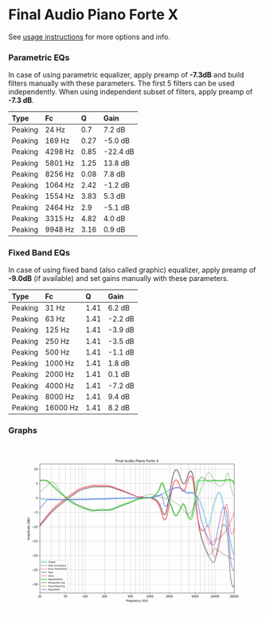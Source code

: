 # Final Audio Piano Forte X
See [usage instructions](https://github.com/jaakkopasanen/AutoEq#usage) for more options and info.

### Parametric EQs
In case of using parametric equalizer, apply preamp of **-7.3dB** and build filters manually
with these parameters. The first 5 filters can be used independently.
When using independent subset of filters, apply preamp of **-7.3 dB**.

| Type    | Fc      |    Q | Gain     |
|:--------|:--------|:-----|:---------|
| Peaking | 24 Hz   | 0.7  | 7.2 dB   |
| Peaking | 169 Hz  | 0.27 | -5.0 dB  |
| Peaking | 4298 Hz | 0.85 | -22.4 dB |
| Peaking | 5801 Hz | 1.25 | 13.8 dB  |
| Peaking | 8256 Hz | 0.08 | 7.8 dB   |
| Peaking | 1064 Hz | 2.42 | -1.2 dB  |
| Peaking | 1554 Hz | 3.83 | 5.3 dB   |
| Peaking | 2464 Hz | 2.9  | -5.1 dB  |
| Peaking | 3315 Hz | 4.82 | 4.0 dB   |
| Peaking | 9948 Hz | 3.16 | 0.9 dB   |

### Fixed Band EQs
In case of using fixed band (also called graphic) equalizer, apply preamp of **-9.0dB**
(if available) and set gains manually with these parameters.

| Type    | Fc       |    Q | Gain    |
|:--------|:---------|:-----|:--------|
| Peaking | 31 Hz    | 1.41 | 6.2 dB  |
| Peaking | 63 Hz    | 1.41 | -2.2 dB |
| Peaking | 125 Hz   | 1.41 | -3.9 dB |
| Peaking | 250 Hz   | 1.41 | -3.5 dB |
| Peaking | 500 Hz   | 1.41 | -1.1 dB |
| Peaking | 1000 Hz  | 1.41 | 1.8 dB  |
| Peaking | 2000 Hz  | 1.41 | 0.1 dB  |
| Peaking | 4000 Hz  | 1.41 | -7.2 dB |
| Peaking | 8000 Hz  | 1.41 | 9.4 dB  |
| Peaking | 16000 Hz | 1.41 | 8.2 dB  |

### Graphs
![](./Final%20Audio%20Piano%20Forte%20X.png)